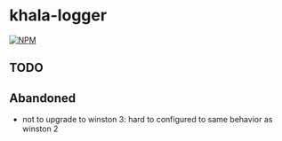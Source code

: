 # khala-logger
[![NPM](https://nodei.co/npm/khala-logger.png)](https://nodei.co/npm/khala-logger/)


## TODO

## Abandoned
- not to upgrade to winston 3: hard to configured to same behavior as winston 2 
